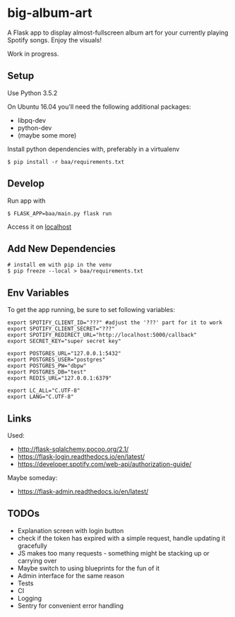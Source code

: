 # big-album-art
A Flask app to display almost-fullscreen album art for your currently playing Spotify songs. Enjoy the visuals!

Work in progress.

## Setup
Use Python 3.5.2

On Ubuntu 16.04 you'll need the following additional packages:
* libpq-dev
* python-dev
* (maybe some more)

Install python dependencies with, preferably in a virtualenv
```
$ pip install -r baa/requirements.txt
```

## Develop

Run app with 
```
$ FLASK_APP=baa/main.py flask run
```

Access it on [localhost](localhost:5000)

## Add New Dependencies

```
# install em with pip in the venv
$ pip freeze --local > baa/requirements.txt
```

## Env Variables

To get the app running, be sure to set following variables:
```
export SPOTIFY_CLIENT_ID="???" #adjust the '???' part for it to work
export SPOTIFY_CLIENT_SECRET="???"
export SPOTIFY_REDIRECT_URL="http://localhost:5000/callback"
export SECRET_KEY="super secret key"

export POSTGRES_URL="127.0.0.1:5432"
export POSTGRES_USER="postgres"
export POSTGRES_PW="dbpw"
export POSTGRES_DB="test"
export REDIS_URL="127.0.0.1:6379"

export LC_ALL="C.UTF-8"
export LANG="C.UTF-8"
```

## Links

Used:
* http://flask-sqlalchemy.pocoo.org/2.1/
* https://flask-login.readthedocs.io/en/latest/
* https://developer.spotify.com/web-api/authorization-guide/

Maybe someday:
* https://flask-admin.readthedocs.io/en/latest/

## TODOs

* Explanation screen with login button
* check if the token has expired with a simple request, handle updating it gracefully
* JS makes too many requests - something might be stacking up or carrying over
* Maybe switch to using blueprints for the fun of it
* Admin interface for the same reason
* Tests
* CI
* Logging
* Sentry for convenient error handling
